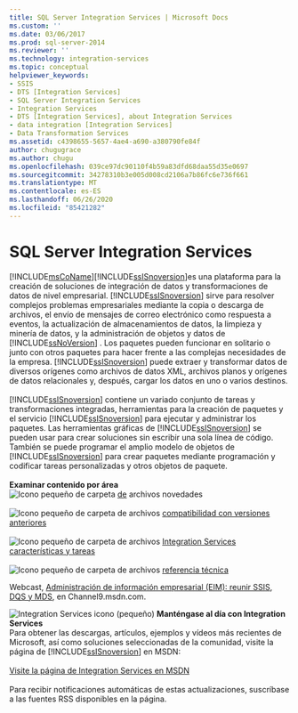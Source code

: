```yaml
---
title: SQL Server Integration Services | Microsoft Docs
ms.custom: ''
ms.date: 03/06/2017
ms.prod: sql-server-2014
ms.reviewer: ''
ms.technology: integration-services
ms.topic: conceptual
helpviewer_keywords:
- SSIS
- DTS [Integration Services]
- SQL Server Integration Services
- Integration Services
- DTS [Integration Services], about Integration Services
- data integration [Integration Services]
- Data Transformation Services
ms.assetid: c4398655-5657-4ae4-a690-a380790fe84f
author: chugugrace
ms.author: chugu
ms.openlocfilehash: 039ce97dc90110f4b59a83dfd68daa55d35e0697
ms.sourcegitcommit: 34278310b3e005d008cd2106a7b86fc6e736f661
ms.translationtype: MT
ms.contentlocale: es-ES
ms.lasthandoff: 06/26/2020
ms.locfileid: "85421282"
---
```

# <a name="sql-server-integration-services"></a>SQL Server Integration Services
  
[!INCLUDE[msCoName](../includes/msconame-md.md)][!INCLUDE[ssISnoversion](../includes/ssisnoversion-md.md)]es una plataforma para la creación de soluciones de integración de datos y transformaciones de datos de nivel empresarial. [!INCLUDE[ssISnoversion](../includes/ssisnoversion-md.md)] sirve para resolver complejos problemas empresariales mediante la copia o descarga de archivos, el envío de mensajes de correo electrónico como respuesta a eventos, la actualización de almacenamientos de datos, la limpieza y minería de datos, y la administración de objetos y datos de [!INCLUDE[ssNoVersion](../includes/ssnoversion-md.md)] . Los paquetes pueden funcionar en solitario o junto con otros paquetes para hacer frente a las complejas necesidades de la empresa. [!INCLUDE[ssISnoversion](../includes/ssisnoversion-md.md)] puede extraer y transformar datos de diversos orígenes como archivos de datos XML, archivos planos y orígenes de datos relacionales y, después, cargar los datos en uno o varios destinos.<br /><br /> [!INCLUDE[ssISnoversion](../includes/ssisnoversion-md.md)] contiene un variado conjunto de tareas y transformaciones integradas, herramientas para la creación de paquetes y el servicio [!INCLUDE[ssISnoversion](../includes/ssisnoversion-md.md)] para ejecutar y administrar los paquetes. Las herramientas gráficas de [!INCLUDE[ssISnoversion](../includes/ssisnoversion-md.md)] se pueden usar para crear soluciones sin escribir una sola línea de código. También se puede programar el amplio modelo de objetos de [!INCLUDE[ssISnoversion](../includes/ssisnoversion-md.md)] para crear paquetes mediante programación y codificar tareas personalizadas y otros objetos de paquete.<br /><br /> **Examinar contenido por área**<br /> ![Icono pequeño de carpeta](media/filefolder-small.gif "Icono pequeño de carpeta de archivos") [de](what-s-new-in-integration-services-in-sql-server-2016.md) archivos novedades<br /><br /> ![Icono pequeño de carpeta de archivos](media/filefolder-small.gif "Icono pequeño de carpeta de archivos") [compatibilidad con versiones anteriores](integration-services-backward-compatibility.md)<br /><br /> ![Icono pequeño de carpeta de archivos](media/filefolder-small.gif "Icono pequeño de carpeta de archivos") [Integration Services características y tareas](../../2014/integration-services/integration-services-features-and-tasks.md)<br /><br /> ![Icono pequeño de carpeta de archivos](media/filefolder-small.gif "Icono pequeño de carpeta de archivos") [referencia técnica](../../2014/integration-services/technical-reference-integration-services.md)  
  
 Webcast, [Administración de información empresarial (EIM): reunir SSIS, DQS y MDS](https://go.microsoft.com/fwlink/?LinkId=258672), en Channel9.msdn.com.  
  
![Integration Services icono (pequeño)](media/dts-16.gif "Icono de Integration Services (pequeño)")  **Manténgase al día con Integration Services**<br /> Para obtener las descargas, artículos, ejemplos y vídeos más recientes de Microsoft, así como soluciones seleccionadas de la comunidad, visite la página de [!INCLUDE[ssISnoversion](../includes/ssisnoversion-md.md)] en MSDN:<br /><br /> [Visite la página de Integration Services en MSDN](https://go.microsoft.com/fwlink/?LinkId=136655)<br /><br /> Para recibir notificaciones automáticas de estas actualizaciones, suscríbase a las fuentes RSS disponibles en la página.  
  
  
